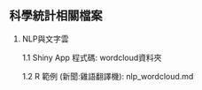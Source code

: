 ## 科學統計相關檔案
1. NLP與文字雲
   
   1.1 Shiny App 程式碼: wordcloud資料夾
   
   1.2 R 範例 (新聞:雞語翻譯機): nlp_wordcloud.md
  
